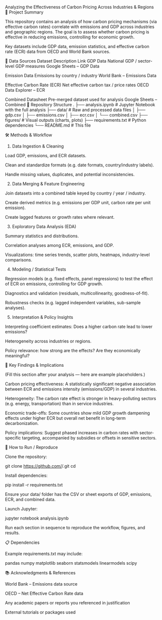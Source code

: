 Analyzing the Effectiveness of Carbon Pricing Across Industries & Regions
📄 Project Summary

This repository contains an analysis of how carbon pricing mechanisms (via effective carbon rates) correlate with emissions and GDP across industries and geographic regions. The goal is to assess whether carbon pricing is effective in reducing emissions, controlling for economic growth.

Key datasets include GDP data, emission statistics, and effective carbon rate (ECR) data from OECD and World Bank sources.

🧾 Data Sources
Dataset	Description	Link
GDP Data	National GDP / sector-level GDP measures	Google Sheets – GDP Data

Emission Data	Emissions by country / industry	World Bank – Emissions Data

Effective Carbon Rate (ECR)	Net effective carbon tax / price rates	OECD Data Explorer – ECR

Combined Datasheet	Pre-merged dataset used for analysis	Google Sheets – Combined
📂 Repository Structure
.
├── analysis.ipynb                # Jupyter Notebook with the full analysis
├── data/                         # Raw and processed data files
│   ├── gdp.csv
│   ├── emissions.csv
│   ├── ecr.csv
│   └── combined.csv
├── figures/                      # Visual outputs (charts, plots)
├── requirements.txt              # Python dependencies
└── README.md                     # This file

🛠 Methods & Workflow
1. Data Ingestion & Cleaning

Load GDP, emissions, and ECR datasets.

Clean and standardize formats (e.g. date formats, country/industry labels).

Handle missing values, duplicates, and potential inconsistencies.

2. Data Merging & Feature Engineering

Join datasets into a combined table keyed by country / year / industry.

Create derived metrics (e.g. emissions per GDP unit, carbon rate per unit emission).

Create lagged features or growth rates where relevant.

3. Exploratory Data Analysis (EDA)

Summary statistics and distributions.

Correlation analyses among ECR, emissions, and GDP.

Visualizations: time series trends, scatter plots, heatmaps, industry-level comparisons.

4. Modeling / Statistical Tests

Regression models (e.g. fixed effects, panel regressions) to test the effect of ECR on emissions, controlling for GDP growth.

Diagnostics and validation (residuals, multicollinearity, goodness-of-fit).

Robustness checks (e.g. lagged independent variables, sub-sample analyses).

5. Interpretation & Policy Insights

Interpreting coefficient estimates: Does a higher carbon rate lead to lower emissions?

Heterogeneity across industries or regions.

Policy relevance: how strong are the effects? Are they economically meaningful?

🎯 Key Findings & Implications

(Fill this section after your analysis — here are example placeholders.)

Carbon pricing effectiveness: A statistically significant negative association between ECR and emissions intensity (emissions/GDP) in several industries.

Heterogeneity: The carbon rate effect is stronger in heavy-polluting sectors (e.g. energy, transportation) than in service industries.

Economic trade-offs: Some countries show mild GDP growth dampening effects under higher ECR but overall net benefit in long-term decarbonization.

Policy implications: Suggest phased increases in carbon rates with sector-specific targeting, accompanied by subsidies or offsets in sensitive sectors.

🧩 How to Run / Reproduce

Clone the repository:

git clone https://github.com/<your-username>/<repo-name>.git
cd <repo-name>


Install dependencies:

pip install -r requirements.txt


Ensure your data/ folder has the CSV or sheet exports of GDP, emissions, ECR, and combined data.

Launch Jupyter:

jupyter notebook analysis.ipynb


Run each section in sequence to reproduce the workflow, figures, and results.

📋 Dependencies

Example requirements.txt may include:

pandas
numpy
matplotlib
seaborn
statsmodels
linearmodels
scipy

📚 Acknowledgments & References

World Bank – Emissions data source

OECD – Net Effective Carbon Rate data

Any academic papers or reports you referenced in justification

External tutorials or packages used
